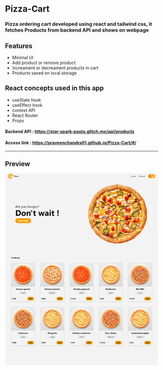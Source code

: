 # Pizza-Cart
### Pizza ordering cart developed using react and tailwind css, it fetches Products from backend API and shows on webpage
## Features
- Minimal UI
- Add product or remove product
- Increament or decreament products in cart
- Products saved on local storage
## React concepts used in this app
- useState hook
- useEffect hook
- context API 
- React Router
- Props
#### Backend API : https://star-spark-pasta.glitch.me/api/products
#### Access link : https://praveenchandra01.github.io/Pizza-Cart/#/
---
## Preview
![](https://github.com/praveenchandra01/Pizza-Cart/blob/master/src/images/Pizza-Cart.png)
